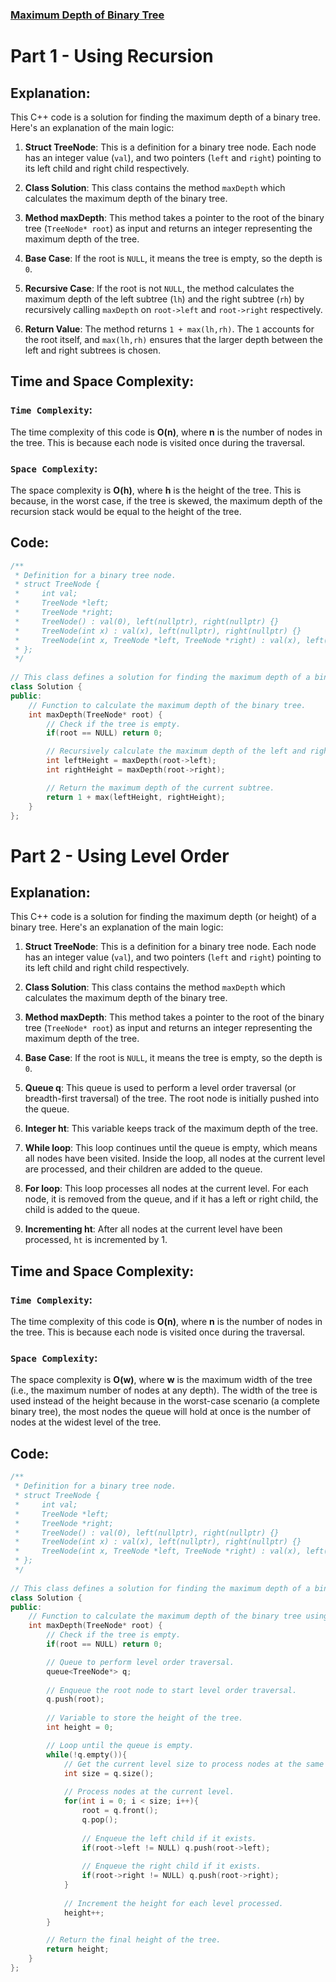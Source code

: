 ### [Maximum Depth of Binary Tree](https://leetcode.com/problems/maximum-depth-of-binary-tree/)

# Part 1 - Using Recursion
## Explanation:
This C++ code is a solution for finding the maximum depth of a binary tree. Here's an explanation of the main logic:

1. **Struct TreeNode**: This is a definition for a binary tree node. Each node has an integer value (`val`), and two pointers (`left` and `right`) pointing to its left child and right child respectively.

2. **Class Solution**: This class contains the method `maxDepth` which calculates the maximum depth of the binary tree.

3. **Method maxDepth**: This method takes a pointer to the root of the binary tree (`TreeNode* root`) as input and returns an integer representing the maximum depth of the tree.

4. **Base Case**: If the root is `NULL`, it means the tree is empty, so the depth is `0`.

5. **Recursive Case**: If the root is not `NULL`, the method calculates the maximum depth of the left subtree (`lh`) and the right subtree (`rh`) by recursively calling `maxDepth` on `root->left` and `root->right` respectively.

6. **Return Value**: The method returns `1 + max(lh,rh)`. The `1` accounts for the root itself, and `max(lh,rh)` ensures that the larger depth between the left and right subtrees is chosen.

## Time and Space Complexity:
### `Time Complexity`:
The time complexity of this code is **O(n)**, where **n** is the number of nodes in the tree. This is because each node is visited once during the traversal.

### `Space Complexity`:
The space complexity is **O(h)**, where **h** is the height of the tree. This is because, in the worst case, if the tree is skewed, the maximum depth of the recursion stack would be equal to the height of the tree.

## Code:
```cpp
/**
 * Definition for a binary tree node.
 * struct TreeNode {
 *     int val;
 *     TreeNode *left;
 *     TreeNode *right;
 *     TreeNode() : val(0), left(nullptr), right(nullptr) {}
 *     TreeNode(int x) : val(x), left(nullptr), right(nullptr) {}
 *     TreeNode(int x, TreeNode *left, TreeNode *right) : val(x), left(left), right(right) {}
 * };
 */
 
// This class defines a solution for finding the maximum depth of a binary tree.
class Solution {
public:
    // Function to calculate the maximum depth of the binary tree.
    int maxDepth(TreeNode* root) {
        // Check if the tree is empty.
        if(root == NULL) return 0;

        // Recursively calculate the maximum depth of the left and right subtrees.
        int leftHeight = maxDepth(root->left);
        int rightHeight = maxDepth(root->right);

        // Return the maximum depth of the current subtree.
        return 1 + max(leftHeight, rightHeight);
    }
};

```

# Part 2 - Using Level Order

## Explanation:
This C++ code is a solution for finding the maximum depth (or height) of a binary tree. Here's an explanation of the main logic:

1. **Struct TreeNode**: This is a definition for a binary tree node. Each node has an integer value (`val`), and two pointers (`left` and `right`) pointing to its left child and right child respectively.

2. **Class Solution**: This class contains the method `maxDepth` which calculates the maximum depth of the binary tree.

3. **Method maxDepth**: This method takes a pointer to the root of the binary tree (`TreeNode* root`) as input and returns an integer representing the maximum depth of the tree.

4. **Base Case**: If the root is `NULL`, it means the tree is empty, so the depth is `0`.

5. **Queue q**: This queue is used to perform a level order traversal (or breadth-first traversal) of the tree. The root node is initially pushed into the queue.

6. **Integer ht**: This variable keeps track of the maximum depth of the tree.

7. **While loop**: This loop continues until the queue is empty, which means all nodes have been visited. Inside the loop, all nodes at the current level are processed, and their children are added to the queue.

8. **For loop**: This loop processes all nodes at the current level. For each node, it is removed from the queue, and if it has a left or right child, the child is added to the queue.

9. **Incrementing ht**: After all nodes at the current level have been processed, `ht` is incremented by 1.

## Time and Space Complexity:
### `Time Complexity`:
The time complexity of this code is **O(n)**, where **n** is the number of nodes in the tree. This is because each node is visited once during the traversal.

### `Space Complexity`:
The space complexity is **O(w)**, where **w** is the maximum width of the tree (i.e., the maximum number of nodes at any depth). The width of the tree is used instead of the height because in the worst-case scenario (a complete binary tree), the most nodes the queue will hold at once is the number of nodes at the widest level of the tree.

## Code:
```cpp
/**
 * Definition for a binary tree node.
 * struct TreeNode {
 *     int val;
 *     TreeNode *left;
 *     TreeNode *right;
 *     TreeNode() : val(0), left(nullptr), right(nullptr) {}
 *     TreeNode(int x) : val(x), left(nullptr), right(nullptr) {}
 *     TreeNode(int x, TreeNode *left, TreeNode *right) : val(x), left(left), right(right) {}
 * };
 */
 
// This class defines a solution for finding the maximum depth of a binary tree.
class Solution {
public:
    // Function to calculate the maximum depth of the binary tree using level order traversal.
    int maxDepth(TreeNode* root) {
        // Check if the tree is empty.
        if(root == NULL) return 0;

        // Queue to perform level order traversal.
        queue<TreeNode*> q;
        
        // Enqueue the root node to start level order traversal.
        q.push(root);
        
        // Variable to store the height of the tree.
        int height = 0;

        // Loop until the queue is empty.
        while(!q.empty()){
            // Get the current level size to process nodes at the same level.
            int size = q.size();
            
            // Process nodes at the current level.
            for(int i = 0; i < size; i++){
                root = q.front();
                q.pop();
                
                // Enqueue the left child if it exists.
                if(root->left != NULL) q.push(root->left);
                
                // Enqueue the right child if it exists.
                if(root->right != NULL) q.push(root->right);
            }
            
            // Increment the height for each level processed.
            height++;
        }

        // Return the final height of the tree.
        return height;
    }
};

```
